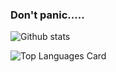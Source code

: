 ### Don't panic.....

![Github stats](https://github-readme-stats.vercel.app/api?username=ibnunazm&show_icons=true&theme=radical)

![Top Languages Card](https://github-readme-stats.vercel.app/api/top-langs/?username=ibnu&layout=compact&theme=radical)
